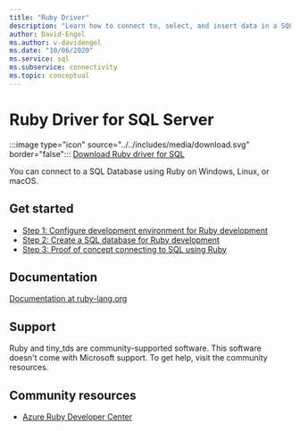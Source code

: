 ```yaml
---
title: "Ruby Driver"
description: "Learn how to connect to, select, and insert data in a SQL Database using Ruby on Windows, Linux, or macOS."
author: David-Engel
ms.author: v-davidengel
ms.date: "10/06/2020"
ms.service: sql
ms.subservice: connectivity
ms.topic: conceptual
---
```

# Ruby Driver for SQL Server

:::image type="icon" source="../../includes/media/download.svg" border="false"::: [Download Ruby driver for SQL](../sql-connection-libraries.md#anchor-20-drivers-relational-access)

You can connect to a SQL Database using Ruby on Windows, Linux, or macOS.
  
## Get started  

* [Step 1: Configure development environment for Ruby development](step-1-configure-development-environment-for-ruby-development.md)  
* [Step 2: Create a SQL database for Ruby development](step-2-create-a-sql-database-for-ruby-development.md)  
* [Step 3: Proof of concept connecting to SQL using Ruby](step-3-proof-of-concept-connecting-to-sql-using-ruby.md)  
  
## Documentation  

[Documentation at ruby-lang.org](https://www.ruby-lang.org/en/documentation/)  
  
## Support

Ruby and tiny_tds are community-supported software. This software doesn't come with Microsoft support. To get help, visit the community resources.

## Community resources

* [Azure Ruby Developer Center](https://azure.microsoft.com/develop/ruby/)
